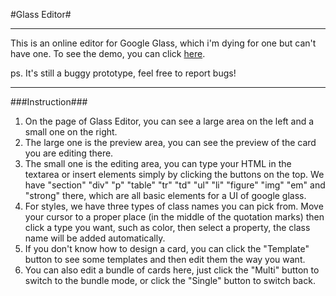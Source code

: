 #Glass Editor#


----------
This is an online editor for Google Glass, which i'm dying for one but can't have one. To see the demo, you can click [here][1].

ps. It's still a buggy prototype, feel free to report bugs!


----------
###Instruction###

 1. On the page of Glass Editor, you can see a large area on the left and a small one on the right.
 2. The large one is the preview area, you can see the preview of the card you are editing there.
 3. The small one is the editing area, you can type your HTML in the textarea or insert elements simply by clicking the buttons on the top. We have "section" "div" "p" "table" "tr" "td" "ul" "li" "figure" "img" "em" and "strong" there, which are all basic elements for a UI of google glass.
 4. For styles, we have three types of class names you can pick from. Move your cursor to a proper place (in the middle of the quotation marks) then click a type you want, such as color, then select a property, the class name will be added automatically.
 5. If you don't know how to design a card, you can click the "Template" button to see some templates and then edit them the way you want.
 6. You can also edit a bundle of cards here, just click the "Multi" button to switch to the bundle mode, or click the "Single" button to switch back.

  [1]: http://sherlock917.github.io/GlassEditor/index.html
